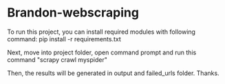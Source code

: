 # Brandon-webscraping

To run this project, you can install required modules with following command:
pip install -r requirements.txt

Next, move into project folder, open command prompt and run this command "scrapy crawl myspider"

Then, the results will be generated in output and failed_urls folder.
Thanks.